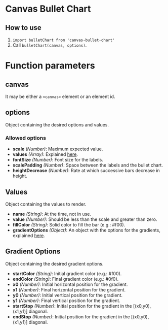 # Canvas Bullet Chart

## How to use
1. ```import bulletChart from 'canvas-bullet-chart'```
2. Call ```bulletChart(canvas, options)```.


# Function parameters

## canvas
It may be either a ```<canvas>``` element or an element id.

## options
Object containing the desired options and values.

### Allowed options

- **scale** *(Number)*: Maximum expected value.
- **values** *(Array)*: Explained [here](#values).
- **fontSize** *(Number)*: Font size for the labels.
- **scalePadding** *(Number)*: Space between the labels and the bullet chart.
- **heightDecrease** *(Number)*: Rate at which successive bars decrease in height.

## Values

Object containing the values to render.

- **name** *(String)*: At the time, not in use.
- **value** *(Number)*: Should be less than the scale and greater than zero.
- **fillColor** *(String)*: Solid color to fill the bar (e.g.: #f00).
- **gradientOptions** *(Object)*: An object with the options for the gradients, explained [here](#gradient-options).


## Gradient Options

Object containing the desired gradient options.

- **startColor** *(String)*: Initial gradient color (e.g.: #f00).
- **endColor** *(String)*: Final gradient color (e.g.: #0f0).
- **x0** *(Number)*: Initial horizontal position for the gradient.
- **x1** *(Number)*: Final horizontal position for the gradient.
- **y0** *(Number)*: Initial vertical position for the gradient.
- **y1** *(Number)*: Final vertical position for the gradient.
- **startStop** *(Number)*: Initial position for the gradient in the [(x0,y0), (x1,y1)] diagonal.
- **endStop** *(Number)*: Initial position for the gradient in the [(x0,y0), (x1,y1)] diagonal.
